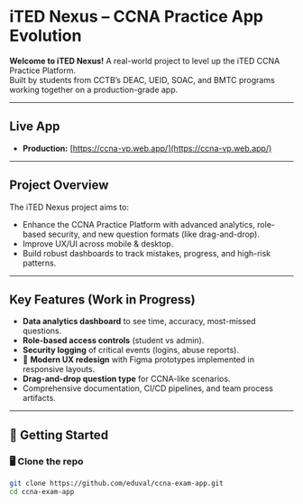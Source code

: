 # iTED Nexus – CCNA Practice App Evolution

**Welcome to iTED Nexus!**
A real-world project to level up the iTED CCNA Practice Platform.  
Built by students from CCTB’s DEAC, UEID, SOAC, and BMTC programs working together on a production-grade app.

---

## Live App
- **Production:** [https://ccna-vp.web.app/](https://ccna-vp.web.app/)

---

## Project Overview
The iTED Nexus project aims to:
- Enhance the CCNA Practice Platform with advanced analytics, role-based security, and new question formats (like drag-and-drop).
- Improve UX/UI across mobile & desktop.
- Build robust dashboards to track mistakes, progress, and high-risk patterns.

---

## Key Features (Work in Progress)
- **Data analytics dashboard** to see time, accuracy, most-missed questions.
- **Role-based access controls** (student vs admin).
- **Security logging** of critical events (logins, abuse reports).
- ‍🎨 **Modern UX redesign** with Figma prototypes implemented in responsive layouts.
- **Drag-and-drop question type** for CCNA-like scenarios.
- Comprehensive documentation, CI/CD pipelines, and team process artifacts.

---

## 🚀 Getting Started

### 🖥 Clone the repo
```bash
git clone https://github.com/eduval/ccna-exam-app.git
cd ccna-exam-app

